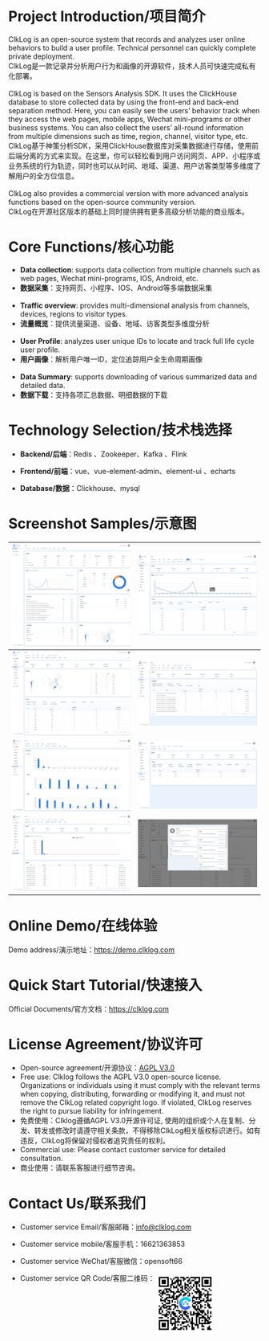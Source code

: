 # Project Introduction/项目简介

ClkLog is an open-source system that records and analyzes user online behaviors to build a user profile. Technical personnel can quickly complete private deployment.<br>
ClkLog是一款记录并分析用户行为和画像的开源软件，技术人员可快速完成私有化部署。<br><br>
ClkLog is based on the Sensors Analysis SDK. It uses the ClickHouse database to store collected data by using the front-end and back-end separation method. Here, you can easily see the users’ behavior track when they access the web pages, mobile apps, Wechat mini-programs or other business systems. You can also collect the users’ all-round information from multiple dimensions such as time, region, channel, visitor type, etc.<br>
ClkLog基于神策分析SDK，采用ClickHouse数据库对采集数据进行存储，使用前后端分离的方式来实现。在这里，你可以轻松看到用户访问网页、APP、小程序或业务系统的行为轨迹，同时也可以从时间、地域、渠道、用户访客类型等多维度了解用户的全方位信息。<br><br>
ClkLog also provides a commercial version with more advanced analysis functions based on the open-source community version.<br>
ClkLog在开源社区版本的基础上同时提供拥有更多高级分析功能的商业版本。<br>

# Core Functions/核心功能

- **Data collection**: supports data collection from multiple channels such as web pages, Wechat mini-programs, IOS, Android, etc.<br>
- **数据采集**：支持网页、小程序、IOS、Android等多端数据采集<br><br>
- **Traffic overview**: provides multi-dimensional analysis from channels, devices, regions to visitor types.<br>
- **流量概览**：提供流量渠道、设备、地域、访客类型多维度分析<br><br>
- **User Profile**: analyzes user unique IDs to locate and track full life cycle user profile.<br>
- **用户画像**：解析用户唯一ID，定位追踪用户全生命周期画像<br><br>
- **Data Summary**: supports downloading of various summarized data and detailed data.<br>
- **数据下载**：支持各项汇总数据、明细数据的下载

# Technology Selection/技术栈选择

- **Backend/后端**：Redis 、Zookeeper、Kafka 、Flink

- **Frontend/前端**：vue、vue-element-admin、element-ui 、echarts

- **Database/数据**：Clickhouse、mysql

# Screenshot Samples/示意图

| ![](docs/assets/imgs/1.png) | ![](docs/assets/imgs/2.png) |
| --------------------------- | --------------------------- |
| ![](docs/assets/imgs/3.png) | ![](docs/assets/imgs/4.png) |
| ![](docs/assets/imgs/5.png) | ![](docs/assets/imgs/6.png) |
| ![](docs/assets/imgs/7.png) | ![](docs/assets/imgs/8.png) |

# Online Demo/在线体验

Demo address/演示地址：<a href="https://demo.clklog.com" target="_blank">https://demo.clklog.com</a>

# Quick Start Tutorial/快速接入

Official Documents/官方文档：<a href="https://clklog.com">https://clklog.com</a>

<!-- # 开源社区

问题反馈：[https://github.com/clklog/clklog/issues](https://github.com/clklog/clklog/issues)

参与讨论：[https://github.com/orgs/clklog/discussions](https://github.com/orgs/clklog/discussions) -->

# License Agreement/协议许可

- Open-source agreement/开源协议：[AGPL V3.0](https://www.gnu.org/licenses/agpl-3.0.en.html)
- Free use: Clklog follows the AGPL V3.0 open-source license. Organizations or individuals using it must comply with the relevant terms when copying, distributing, forwarding or modifying it, and must not remove the ClkLog related copyright logo. If violated, ClkLog reserves the right to pursue liability for infringement.<br>
- 免费使用：Clklog遵循AGPL V3.0开源许可证, 使用的组织或个人在复制、分发、转发或修改时请遵守相关条款，不得移除ClkLog相关版权标识进行。如有违反，ClkLog将保留对侵权者追究责任的权利。
- Commercial use: Please contact customer service for detailed consultation.<br>
- 商业使用：请联系客服进行细节咨询。

# Contact Us/联系我们

- Customer service Email/客服邮箱：<info@clklog.com>

- Customer service mobile/客服手机：16621363853

- Customer service WeChat/客服微信：opensoft66

- Customer service QR Code/客服二维码：<img title="" src="docs/assets/imgs/contactqrcode.jpg" alt="" data-align="center" width="120" style="vertical-align:top">
